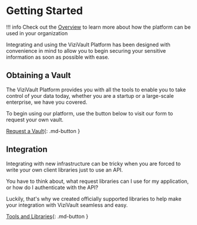 # Getting Started
!!! info
    Check out the [Overview](index.md) to learn more about how the platform can be used in your organization

Integrating and using the ViziVault Platform has been designed with convenience in mind to allow you to begin securing your sensitive information as soon as possible with ease.

## Obtaining a Vault
The ViziVault Platform provides you with all the tools to enable you to take control of your data today, whether you are a startup or a large-scale enterprise, we have you covered.

To begin using our platform, use the button below to visit our form to request your own vault.

[Request a Vault](#){: .md-button }

## Integration
Integrating with new infrastructure can be tricky when you are forced to write your own client libraries just to use an API.

You have to think about, what request libraries can I use for my application, or how do I authenticate with the API?

Luckily, that's why we created officially supported libraries to help make your integration with ViziVault seamless and easy.

[Tools and Libraries](#){: .md-button }
